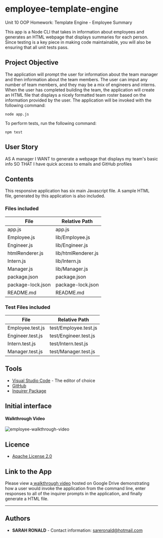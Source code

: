 # employee-template-engine
Unit 10 OOP Homework: Template Engine - Employee Summary

This app is a Node CLI that takes in information about employees and generates an HTML webpage that displays summaries for each person. Since testing is a key piece in making code maintainable, you will also be ensuring that all unit tests pass. 

## Project Objective
The application will prompt the user for information about the team manager and then information about the team members. The user can imput any number of team members, and they may be a mix of engineers and interns. When the user has completed building the team, the application will create an HTML file that displays a nicely formatted team roster based on the information provided by the user. 
The application will be invoked with the following command:

```
node app.js
```

To perform tests, run the following command:

```
npm test
```

## User Story

AS A manager
I WANT to generate a webpage that displays my team's basic info
SO THAT I have quick access to emails and GitHub profiles

## Contents

This responsive application has six main Javascript file. A sample HTML file, generated by this application is also included.

### Files included

| File              | Relative Path           |
| ----------------- | ----------------------- |
| app.js | app.js |
| Employee.js | lib/Employee.js |
| Engineer.js | lib/Engineer.js |
| htmlRenderer.js | lib/htmlRenderer.js |
| Intern.js | lib/Intern.js |
| Manager.js | lib/Manager.js |
| package.json | package.json |
| package-lock.json | package-lock.json |
| README.md | README.md |

### Test Files included

| File              | Relative Path           |
| ----------------- | ----------------------- |
| Employee.test.js | test/Employee.test.js |
| Engineer.test.js | test/Engineer.test.js |
| Intern.test.js | test/Intern.test.js |
| Manager.test.js | test/Manager.test.js |

## Tools

- [Visual Studio Code](https://code.visualstudio.com/) - The editor of choice
- [GitHub](https://github.com/)
- [Inquirer Package](https://www.npmjs.com/package/inquirer)

## Initial interface

#### Walkthrough Video
![employee-walkthrough-video](https://user-images.githubusercontent.com/67722377/97168174-1c4d3d00-17dc-11eb-9536-086848bd48a4.gif)

## Licence
* [Apache License 2.0](http://www.apache.org/licenses/)

## Link to the App

Please view a<a href="https://drive.google.com/file/d/1nlEoPdSbkNKoKKUhoV5158UARJlNuMgz/view?usp=sharing"> walkthrough video</a> hosted on Google Drive demonstrating how a user would invoke the application from the command line, enter responses to all of the inquirer prompts in the application, and finally generate a HTML file.<hr>

## Authors
* **SARAH RONALD** - 
Contact information:
sareronald@hotmail.com

